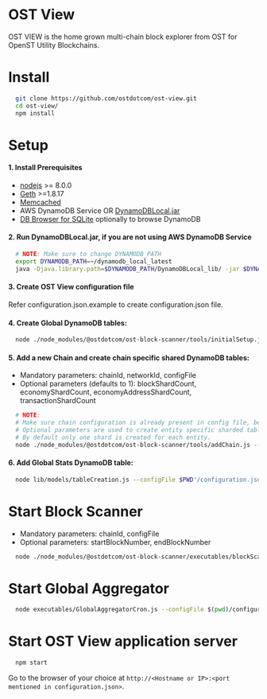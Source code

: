 # OST View

OST VIEW is the home grown multi-chain block explorer from OST for OpenST Utility Blockchains.

# Install

```bash
  git clone https://github.com/ostdotcom/ost-view.git
  cd ost-view/
  npm install
```

# Setup

#### 1. Install Prerequisites 
- [nodejs](https://nodejs.org/) >= 8.0.0
- [Geth](https://github.com/ethereum/go-ethereum/) >=1.8.17
- [Memcached](https://memcached.org/)
- AWS DynamoDB Service OR [DynamoDBLocal.jar](https://docs.aws.amazon.com/amazondynamodb/latest/developerguide/DynamoDBLocal.DownloadingAndRunning.html)
- [DB Browser for SQLite](https://sqlitebrowser.org/) optionally to browse DynamoDB
    
#### 2. Run DynamoDBLocal.jar, if you are not using AWS DynamoDB Service

```bash
  # NOTE: Make sure to change DYNAMODB_PATH
  export DYNAMODB_PATH=~/dynamodb_local_latest
  java -Djava.library.path=$DYNAMODB_PATH/DynamoDBLocal_lib/ -jar $DYNAMODB_PATH/DynamoDBLocal.jar -sharedDb -dbPath $DYNAMODB_PATH/
```

#### 3. Create OST View configuration file 
Refer configuration.json.example to create configuration.json file. 

#### 4. Create Global DynamoDB tables: 

```bash
  node ./node_modules/@ostdotcom/ost-block-scanner/tools/initialSetup.js --configFile $(pwd)/configuration.json
```

#### 5. Add a new Chain and create chain specific shared DynamoDB tables:
  * Mandatory parameters: chainId, networkId, configFile
  * Optional parameters (defaults to 1): blockShardCount, economyShardCount, economyAddressShardCount, transactionShardCount
  
```bash
  # NOTE:
  # Make sure chain configuration is already present in config file, before starting this step. 
  # Optional parameters are used to create entity specific sharded tables. 
  # By default only one shard is created for each entity. 
  node ./node_modules/@ostdotcom/ost-block-scanner/tools/addChain.js --configFile $(pwd)/configuration.json --chainId 2000 --networkId 1 --blockShardCount 2 --economyShardCount 2 --economyAddressShardCount 2 --transactionShardCount 2
```

#### 6. Add Global Stats DynamoDB table:

```bash
  node lib/models/tableCreation.js --configFile $PWD'/configuration.json'
```

# Start Block Scanner
  * Mandatory parameters: chainId, configFile
  * Optional parameters: startBlockNumber, endBlockNumber
```bash
  node ./node_modules/@ostdotcom/ost-block-scanner/executables/blockScanner.js --configFile $(pwd)/configuration.json --chainId 2000 --startBlockNumber 0 --endBlockNumber 100
```


# Start Global Aggregator

```bash
  node executables/GlobalAggregatorCron.js --configFile $(pwd)/configuration.json
```

# Start OST View application server

```bash
  npm start
```

Go to the browser of your choice at `http://<Hostname or IP>:<port mentioned in configuration.json>`.
